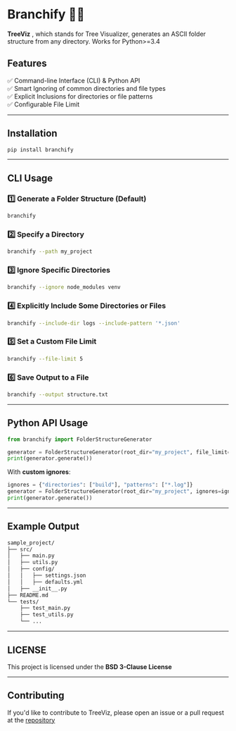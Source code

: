 
# Branchify 🌳📂  

**TreeViz** , which stands for Tree Visualizer, generates an ASCII folder structure from any directory. Works for Python>=3.4

## Features  
✅ Command-line Interface (CLI) & Python API  
✅ Smart Ignoring of common directories and file types  
✅ Explicit Inclusions for directories or file patterns  
✅ Configurable File Limit  

---

## Installation  
```sh
pip install branchify
```

---

## CLI Usage  

### 1️⃣ Generate a Folder Structure (Default)
```sh
branchify
```

### 2️⃣ Specify a Directory
```sh
branchify --path my_project
```

### 3️⃣ Ignore Specific Directories
```sh
branchify --ignore node_modules venv
```

### 4️⃣ Explicitly Include Some Directories or Files
```sh
branchify --include-dir logs --include-pattern '*.json'
```

### 5️⃣ Set a Custom File Limit
```sh
branchify --file-limit 5
```

### 6️⃣ Save Output to a File
```sh
branchify --output structure.txt
```

---

## Python API Usage
```python
from branchify import FolderStructureGenerator

generator = FolderStructureGenerator(root_dir="my_project", file_limit=5)
print(generator.generate())
```

With **custom ignores**:
```python
ignores = {"directories": ["build"], "patterns": ["*.log"]}
generator = FolderStructureGenerator(root_dir="my_project", ignores=ignores, file_limit=3)
print(generator.generate())
```

---

## Example Output
```txt
sample_project/
├── src/
│   ├── main.py
│   ├── utils.py
│   ├── config/
│   │   ├── settings.json
│   │   ├── defaults.yml
│   ├── __init__.py
├── README.md
└── tests/
    ├── test_main.py
    ├── test_utils.py
    └── ...
```

---

## LICENSE

This project is licensed under the **BSD 3-Clause License**

---

## Contributing
If you'd like to contribute to TreeViz, please open an issue or a pull request at the [repository](https://github.com/VanshajR/TreeViz)
